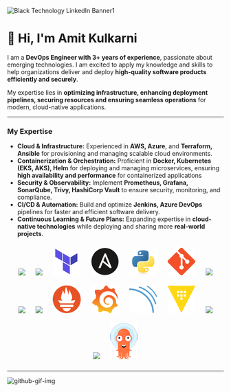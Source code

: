 ![Black Technology LinkedIn Banner1](https://github.com/user-attachments/assets/fe28907f-8be0-4aab-895b-efb809388ae0)


# 👋 Hi, I'm Amit Kulkarni 

I am a **DevOps Engineer with 3+ years of experience**, passionate about emerging technologies. I am excited to apply my knowledge and skills to help organizations deliver and deploy **high-quality software products efficiently and securely**.  

My expertise lies in **optimizing infrastructure, enhancing deployment pipelines, securing resources and ensuring seamless operations** for modern, cloud-native applications.  

---

###  My Expertise  

- **Cloud & Infrastructure:** Experienced in **AWS, Azure**, and **Terraform, Ansible** for provisioning and managing scalable cloud environments.  
- **Containerization & Orchestration:** Proficient in **Docker, Kubernetes (EKS, AKS), Helm** for deploying and managing microservices, ensuring **high availability and performance** for containerized applications
- **Security & Observability:** Implement **Prometheus, Grafana, SonarQube, Trivy, HashiCorp Vault** to ensure security, monitoring, and compliance.  
- **CI/CD & Automation:** Build and optimize **Jenkins, Azure DevOps** pipelines for faster and efficient software delivery.  
- **Continuous Learning & Future Plans:** Expanding expertise in **cloud-native technologies** while deploying and sharing more **real-world projects**. 



<p align="center">
  <!-- Cloud Providers -->
  <img src="https://cdn.worldvectorlogo.com/logos/aws-2.svg" width="65" style="margin: 10px;">
  <img src="https://upload.wikimedia.org/wikipedia/commons/a/a8/Microsoft_Azure_Logo.svg" width="65" style="margin: 10px;">
  
  <!-- Infrastructure as Code & Automation -->
  <img src="https://raw.githubusercontent.com/devicons/devicon/master/icons/terraform/terraform-original.svg" width="65" style="margin: 10px;">
  <img src="https://raw.githubusercontent.com/devicons/devicon/master/icons/ansible/ansible-original.svg" width="65" style="margin: 10px;">

  <!-- Scripting & Programming -->
  <img src="https://raw.githubusercontent.com/devicons/devicon/master/icons/python/python-original.svg" width="65" style="margin: 10px;">
  <img src="https://raw.githubusercontent.com/devicons/devicon/master/icons/git/git-original.svg" width="65" style="margin: 10px;">
  
  <!-- Containerization & Orchestration -->
  <img src="https://cdn.worldvectorlogo.com/logos/docker-4.svg" width="65" style="margin: 10px;">
  <img src="https://upload.wikimedia.org/wikipedia/commons/3/39/Kubernetes_logo_without_workmark.svg" width="65" style="margin: 10px;">
  <img src="https://helm.sh/img/helm.svg" width="65" style="margin: 10px;">

  <!-- Monitoring & Security -->
  <img src="https://raw.githubusercontent.com/devicons/devicon/master/icons/prometheus/prometheus-original.svg" width="65" style="margin: 10px;">
  <img src="https://raw.githubusercontent.com/devicons/devicon/master/icons/grafana/grafana-original.svg" width="65" style="margin: 10px;">
  <img src="https://raw.githubusercontent.com/devicons/devicon/master/icons/sonarqube/sonarqube-original.svg" width="65" style="margin: 10px;">
  <img src="https://raw.githubusercontent.com/devicons/devicon/master/icons/vault/vault-original.svg" width="65" style="margin: 10px;">

  <!-- CI/CD & DevOps Workflow -->
  <img src="https://upload.wikimedia.org/wikipedia/commons/e/e9/Jenkins_logo.svg" width="65" style="margin: 10px;">
  <img src="https://avatars.githubusercontent.com/u/44036562?s=280&v=4" width="65" style="margin: 10px;">
  <img src="https://raw.githubusercontent.com/cncf/artwork/master/projects/argo/icon/color/argo-icon-color.svg" width="65" style="margin: 10px;">
</p>


---


![github-gif-img](https://github.com/user-attachments/assets/3973de1b-d817-4145-99f8-47f759661e1f)











